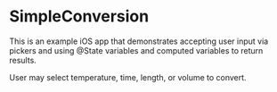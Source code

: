 # SimpleConversion

This is an example iOS app that demonstrates accepting user input via pickers and using @State variables and computed variables to return results. 

User may select temperature, time, length, or volume to convert. 
